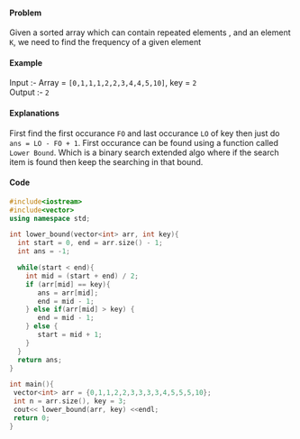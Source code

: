 #### Problem 
Given a sorted array which can contain repeated elements , and an element `K`, we need to find the frequency of a given element

#### Example 
Input :- Array = `[0,1,1,1,2,2,3,4,4,5,10]`, key = `2` <br>
Output :- `2`

#### Explanations 
First find the first occurance `FO` and last occurance `LO` of key then just do `ans = LO - FO + 1`. First occurance can be found using a function called `Lower Bound`. Which is a binary search extended algo where if the search item is found then keep  the searching in that bound. 

 #### Code 
 ```cpp
 #include<iostream>
#include<vector>
using namespace std; 

int lower_bound(vector<int> arr, int key){
   int start = 0, end = arr.size() - 1;
   int ans = -1;

   while(start < end){
     int mid = (start + end) / 2;
     if (arr[mid] == key){
        ans = arr[mid];
        end = mid - 1;
     } else if(arr[mid] > key) {
        end = mid - 1;
     } else {
        start = mid + 1;
     }
   }
   return ans;
}

int main(){
  vector<int> arr = {0,1,1,2,2,3,3,3,3,4,5,5,5,10};
  int n = arr.size(), key = 3;
  cout<< lower_bound(arr, key) <<endl;
  return 0;
}

```
 
